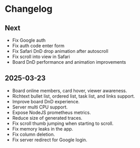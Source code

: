 # Changelog

## Next

- Fix Google auth
- Fix auth code enter form
- Fix Safari DnD drop animation after autoscroll
- Fix scroll into view in Safari
- Board DnD performance and animation improvements

## 2025-03-23

- Board online members, card hover, viewer awareness.
- Richtext bullet list, ordered list, task list, and links support.
- Improve board DnD experience.
- Server multi CPU support.
- Expose NodeJS prometheus metrics.
- Reduce size of generated traces.
- Fix scroll thumb jumping when starting to scroll.
- Fix memory leaks in the app.
- Fix column deletion.
- Fix server redirect for Google login.
